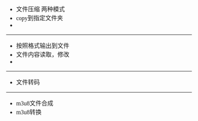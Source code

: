 <font face="SimSun" size=3>

- 文件压缩 两种模式
- copy到指定文件夹
- 

---

- 按照格式输出到文件
- 文件内容读取，修改
- 

---

- 文件转码

---

- m3u8文件合成
- m3u8转换

</font>